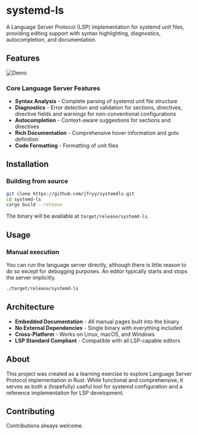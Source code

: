 # systemd-ls

A Language Server Protocol (LSP) implementation for systemd unit files, providing editing support with syntax highlighting, diagnostics, autocompletion, and documentation.

## Features

![Demo](examples/demo.gif)

### Core Language Server Features

- **Syntax Analysis** - Complete parsing of systemd unit file structure
- **Diagnostics** - Error detection and validation for sections, directives, directive fields and warnings for non-conventional configurations
- **Autocompletion** - Context-aware suggestions for sections and directives
- **Rich Documentation** - Comprehensive hover information and goto definition
- **Code Formatting** - Formatting of unit files

## Installation

### Building from source

```bash
git clone https://github.com/jfryy/systemdls.git
cd systemd-ls
cargo build --release
```

The binary will be available at `target/release/systemd-ls`.

## Usage


### Manual execution

You can run the language server directly, although there is little reason to do so except for debugging purposes. An editor typically starts and stops the server implicitly.

```bash
./target/release/systemd-ls
```

## Architecture
- **Embedded Documentation** - All manual pages built into the binary
- **No External Dependencies** - Single binary with everything included
- **Cross-Platform** - Works on Linux, macOS, and Windows
- **LSP Standard Compliant** - Compatible with all LSP-capable editors


## About
This project was created as a learning exercise to explore Language Server Protocol implementation in Rust. While functional and comprehensive, it serves as both a (hopefully) useful tool for systemd configuration and a reference implementation for LSP development.

## Contributing
Contributions always welcome.

